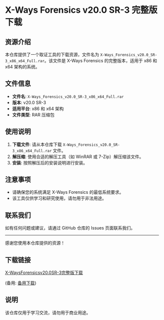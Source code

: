 # X-Ways Forensics v20.0 SR-3 完整版下载

## 资源介绍

本仓库提供了一个取证工具的下载资源，文件名为 `X-Ways_Forensics_v20.0_SR-3_x86_x64_Full.rar`。该文件是 X-Ways Forensics 的完整版本，适用于 x86 和 x64 架构的系统。

## 文件信息

- **文件名**: `X-Ways_Forensics_v20.0_SR-3_x86_x64_Full.rar`
- **版本**: v20.0 SR-3
- **适用平台**: x86 和 x64 架构
- **文件类型**: RAR 压缩包

## 使用说明

1. **下载文件**: 请从本仓库下载 `X-Ways_Forensics_v20.0_SR-3_x86_x64_Full.rar` 文件。
2. **解压缩**: 使用合适的解压工具（如 WinRAR 或 7-Zip）解压缩该文件。
3. **安装**: 按照解压后的安装说明进行安装。

## 注意事项

- 请确保您的系统满足 X-Ways Forensics 的最低系统要求。
- 该工具仅供学习和研究使用，请勿用于非法用途。

## 联系我们

如有任何问题或建议，请通过 GitHub 仓库的 Issues 页面联系我们。

---

感谢您使用本仓库提供的资源！

## 下载链接
[X-WaysForensicsv20.0SR-3完整版下载](https://pan.quark.cn/s/cdf885d1ee79) 

(备用: [备用下载](https://pan.baidu.com/s/1rttUfa3ozo-gx7q78Sfd5g?pwd=1234))

## 说明

该仓库仅用于学习交流，请勿用于商业用途。
